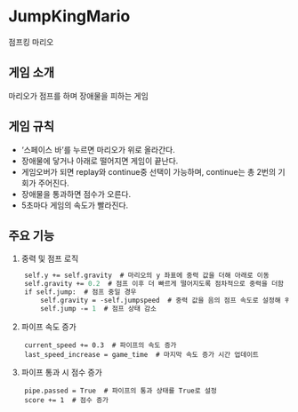 # JumpKingMario
점프킹 마리오


## 게임 소개
마리오가 점프를 하며 장애물을 피하는 게임
<br>

## 게임 규칙
- ‘스페이스 바’를 누르면 마리오가 위로 올라간다.<br>
- 장애물에 닿거나 아래로 떨어지면 게임이 끝난다.<br>
- 게임오버가 되면 replay와 continue중 선택이 가능하며, continue는 총 2번의 기회가 주어진다.<br>
- 장애물을 통과하면 점수가 오른다.<br>
- 5초마다 게임의 속도가 빨라진다.<br>


## 주요 기능
1. 중력 및 점프 로직
```def update(self):  # 마리오 상태 업데이트 메소드
    self.y += self.gravity  # 마리오의 y 좌표에 중력 값을 더해 아래로 이동
    self.gravity += 0.2  # 점프 이후 더 빠르게 떨어지도록 점차적으로 중력을 더함
    if self.jump:  # 점프 중일 경우
        self.gravity = -self.jumpspeed  # 중력 값을 음의 점프 속도로 설정해 위로 이동
        self.jump -= 1  # 점프 상태 감소
```

2. 파이프 속도 증가
```if game_time - last_speed_increase >= 5:  # 마지막 속도 증가 이후 5초가 경과했으면
    current_speed += 0.3  # 파이프의 속도 증가
    last_speed_increase = game_time  # 마지막 속도 증가 시간 업데이트
```

3. 파이프 통과 시 점수 증가
```if mario.x > pipe.x + pipe.width and not pipe.passed:  # 마리오가 파이프를 지나가면
    pipe.passed = True  # 파이프의 통과 상태를 True로 설정
    score += 1  # 점수 증가
```
